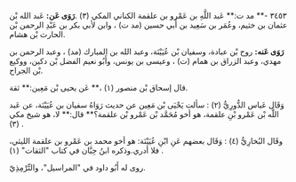 ٣٤٥٣ -** مد ت:** عَبد اللَّهِ بن عَمْرو بن علقمة الكناني المكي (٣) .**رَوَى عَن:** عَبد الله بْن عثمان بن خثيم، وعُمَر بن سَعِيد بن أَبي حسين (مد ت) ، وابن لأبي بكر بن عَبْدِ الرحمن بْن الحارث بْن هشام.

**رَوَى عَنه:** روح بْن عبادة، وسفيان بْن عُيَيْنَة، وعبد الله بن المبارك (مد) ، وعبد الرحمن بن مهدي، وعبد الزراق بن همام (ت) ، وعيسى بن يونس، وأَبُو نعيم الفضل بْن دكين، ووكيع بْن الجراح.

قال إسحاق بْن منصور (١) ،** عَن يحيى بْن مَعِين:** ثقة.

وَقَال عَباس الدُّورِيُّ (٢) : سألت يَحْيَى بْن مَعِين عن حديث رَوَاهُ سفيان بن عُيَيْنَة، عن عَبد اللَّه بْن عَمْرو بْنِ علقمة، هو أخو مُحَمَّد بْن عَمْرو بْن علقمة؟** قال:** لا، هو شيخ مكي (٣) .

وقَال البُخارِيُّ (٤) : وَقَال بعضهم عَنِ ابْنِ عُيَيْنَة: هو أخو محمد بن عَمْرو بن علقمة الليثي، فلا أدري.وذكره ابنُ حِبَّان في كتاب "الثقات" (١) .

روى له أَبُو داود في "المراسيل"، والتِّرْمِذِيّ.